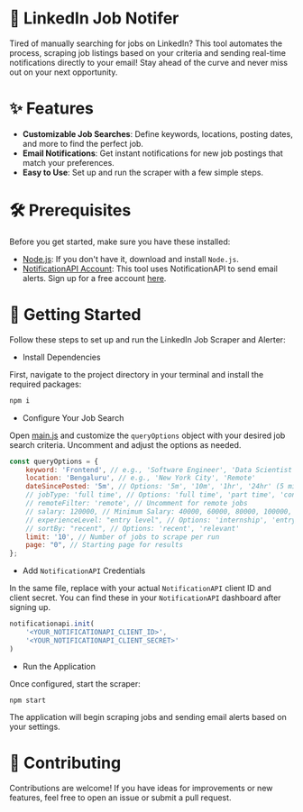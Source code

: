 # 🚀 LinkedIn Job Notifer
Tired of manually searching for jobs on LinkedIn? This tool automates the process, scraping job listings based on your criteria and sending real-time notifications directly to your email! Stay ahead of the curve and never miss out on your next opportunity.

# ✨ Features
- **Customizable Job Searches**: Define keywords, locations, posting dates, and more to find the perfect job.
- **Email Notifications**: Get instant notifications for new job postings that match your preferences.
- **Easy to Use**: Set up and run the scraper with a few simple steps.

# 🛠️ Prerequisites
Before you get started, make sure you have these installed:

- [Node.js](https://nodejs.org/en/download): If you don't have it, download and install `Node.js`.
- [NotificationAPI Account](https://www.notificationapi.com/): This tool uses NotificationAPI to send email alerts. Sign up for a free account [here](https://www.notificationapi.com/).

# 🚀 Getting Started
Follow these steps to set up and run the LinkedIn Job Scraper and Alerter:

- Install Dependencies

First, navigate to the project directory in your terminal and install the required packages:

```bash
npm i
```

- Configure Your Job Search

Open [main.js](./main.js) and customize the `queryOptions` object with your desired job search criteria. Uncomment and adjust the options as needed.

```javascript
const queryOptions = {
    keyword: 'Frontend', // e.g., 'Software Engineer', 'Data Scientist'
    location: 'Bengaluru', // e.g., 'New York City', 'Remote'
    dateSincePosted: '5m', // Options: '5m', '10m', '1hr', '24hr' (5 minutes, 10 minutes, 1 hour, 24 hours)
    // jobType: 'full time', // Options: 'full time', 'part time', 'contract', 'temporary', 'volunteer', 'internship'
    // remoteFilter: 'remote', // Uncomment for remote jobs
    // salary: 120000, // Minimum Salary: 40000, 60000, 80000, 100000, 120000
    // experienceLevel: "entry level", // Options: 'internship', 'entry level', 'associate', 'senior', 'director', 'executive'
    // sortBy: "recent", // Options: 'recent', 'relevant'
    limit: '10', // Number of jobs to scrape per run
    page: "0", // Starting page for results
};
```

- Add `NotificationAPI` Credentials

In the same file, replace <credentials> with your actual `NotificationAPI` client ID and client secret. You can find these in your `NotificationAPI` dashboard after signing up.

```javascript
notificationapi.init(
    '<YOUR_NOTIFICATIONAPI_CLIENT_ID>',
    '<YOUR_NOTIFICATIONAPI_CLIENT_SECRET>'
)
```

- Run the Application

Once configured, start the scraper:

```shell
npm start
```

The application will begin scraping jobs and sending email alerts based on your settings.

# 🤝 Contributing
Contributions are welcome! If you have ideas for improvements or new features, feel free to open an issue or submit a pull request.
